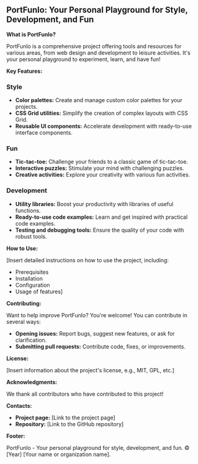 ## PortFunIo: Your Personal Playground for Style, Development, and Fun

**What is PortFunIo?**

PortFunIo is a comprehensive project offering tools and resources for various areas, from web design and development to leisure activities. It's your personal playground to experiment, learn, and have fun!

**Key Features:**

### Style
* **Color palettes:** Create and manage custom color palettes for your projects.
* **CSS Grid utilities:** Simplify the creation of complex layouts with CSS Grid.
* **Reusable UI components:** Accelerate development with ready-to-use interface components.

### Fun
* **Tic-tac-toe:** Challenge your friends to a classic game of tic-tac-toe.
* **Interactive puzzles:** Stimulate your mind with challenging puzzles.
* **Creative activities:** Explore your creativity with various fun activities.

### Development
* **Utility libraries:** Boost your productivity with libraries of useful functions.
* **Ready-to-use code examples:** Learn and get inspired with practical code examples.
* **Testing and debugging tools:** Ensure the quality of your code with robust tools.

**How to Use:**

[Insert detailed instructions on how to use the project, including:
* Prerequisites
* Installation
* Configuration
* Usage of features]

**Contributing:**

Want to help improve PortFunIo? You're welcome! You can contribute in several ways:
* **Opening issues:** Report bugs, suggest new features, or ask for clarification.
* **Submitting pull requests:** Contribute code, fixes, or improvements.

**License:**

[Insert information about the project's license, e.g., MIT, GPL, etc.]

**Acknowledgments:**

We thank all contributors who have contributed to this project!

**Contacts:**

* **Project page:** [Link to the project page]
* **Repository:** [Link to the GitHub repository]

**Footer:**

PortFunIo - Your personal playground for style, development, and fun. © [Year] [Your name or organization name].
